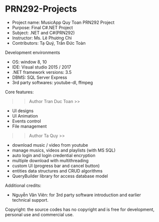 # PRN292-Projects

- Project name:  MusicApp Quy Toan PRN292 Project
- Purpose: Final C#.NET Project 
- Subject: 	.NET and C#(PRN292) 
- Instructor: Ms. Lê Phương Chi
- Contributors: Tạ Quý, Trần Đức Toàn

Development environments
- OS: window 8, 10
- IDE: Visual studio 2015 / 2017
- .NET framework versions: 3.5
- DBMS: SQL Server Express
- 3rd party softwares: youtube-dl, ffmpeg

Core features:

>> Author Tran Duc Toan >>
- UI designs
- UI Animation
- Events control
- File management

>> Author Ta Quy >>
- download music / video from youtube
- manage musics, videos and playlists (with MS SQL) 
- auto login and login credential encryption
- multiple download with multithreading
- custom UI (progress bar and cancel button)
- entities data structures and CRUD algorithms
- QueryBuilder library for access database model

Additional credits:
- Nguyễn Văn Viên: for 3rd party software introduction and earlier technical support.

Copyright: the source codes has no copyright and is free for development, personal use and commercial use.
